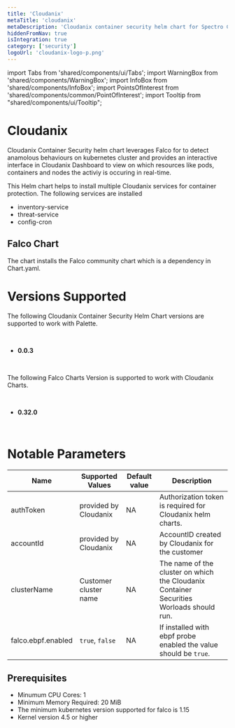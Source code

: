 ```yaml
---
title: 'Cloudanix'
metaTitle: 'cloudanix'
metaDescription: 'Cloudanix container security helm chart for Spectro Cloud Palette'
hiddenFromNav: true
isIntegration: true
category: ['security']
logoUrl: 'cloudanix-logo-p.png'
---
```


import Tabs from 'shared/components/ui/Tabs';
import WarningBox from 'shared/components/WarningBox';
import InfoBox from 'shared/components/InfoBox';
import PointsOfInterest from 'shared/components/common/PointOfInterest';
import Tooltip from "shared/components/ui/Tooltip";

# Cloudanix

Cloudanix Container Security helm chart leverages Falco for to detect anamolous behaviours on kubernetes cluster and provides an interactive interface in Cloudanix Dashboard to view on which resources like pods, containers and nodes the activiy is occuring in real-time.

This Helm chart helps to install multiple Cloudanix services for container protection. The following services are installed

- inventory-service
- threat-service
- config-cron

## Falco Chart

The chart installs the Falco community chart which is a dependency in Chart.yaml.

# Versions Supported

The following Cloudanix Container Security Helm Chart versions are supported to work with Palette.

<br />

<Tabs>
<Tabs.TabPane tab="0.0.3" key="0.0.3">

* **0.0.3**

<br />

The following Falco Charts Version is supported to work with Cloudanix Charts.

<br />

<Tabs>
<Tabs.TabPane tab="0.32.0" key="0.32.0">

* **0.32.0**

<br />

# Notable Parameters

| Name | Supported Values | Default value | Description |
| --- | --- | --- | --- |
| authToken | provided by Cloudanix | NA | Authorization token is required for Cloudanix helm charts. |
| accountId | provided by Cloudanix | NA | AccountID created by Cloudanix for the customer |
| clusterName | Customer cluster name | NA | The name of the cluster on which the Cloudanix Container Securities Worloads should run. |
| falco.ebpf.enabled | `true`, `false` | NA | If installed with ebpf probe enabled the value should be `true`. |

## Prerequisites

- Minumum CPU Cores: 1
- Minimum Memory Required: 20 MiB
- The minimum kubernetes version supported for falco is 1.15
- Kernel version 4.5 or higher